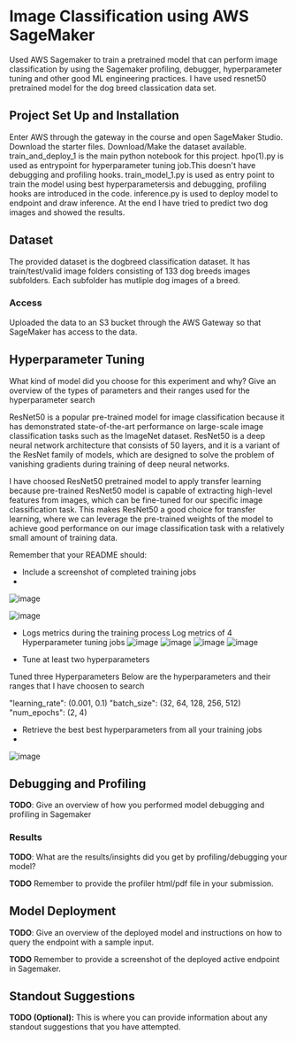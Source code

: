 # Image Classification using AWS SageMaker

Used AWS Sagemaker to train a pretrained model that can perform image classification by using the Sagemaker profiling, debugger, hyperparameter tuning and other good ML engineering practices. I have used resnet50 pretrained model for the dog breed classication data set. 

## Project Set Up and Installation
Enter AWS through the gateway in the course and open SageMaker Studio. 
Download the starter files.
Download/Make the dataset available. 
train_and_deploy_1 is the main python notebook for this project.
hpo(1).py is used as entrypoint for hyperparameter tuning job.This doesn't have debugging and profiling hooks.
train_model_1.py is used as entry point to train the model using best hyperparametersis and debugging, profiling hooks are introduced in the code.
inference.py is used to deploy model to endpoint and draw inference.
At the end I have tried to predict two dog images and showed the results.

## Dataset
The provided dataset is the dogbreed classification dataset.
It has train/test/valid image folders consisting of 133 dog breeds images subfolders.
Each subfolder has mutliple dog images of a breed.

### Access
Uploaded the data to an S3 bucket through the AWS Gateway so that SageMaker has access to the data. 

## Hyperparameter Tuning
What kind of model did you choose for this experiment and why? Give an overview of the types of parameters and their ranges used for the hyperparameter search

ResNet50 is a popular pre-trained model for image classification because it has demonstrated state-of-the-art performance on large-scale image classification tasks such as the ImageNet dataset. ResNet50 is a deep neural network architecture that consists of 50 layers, and it is a variant of the ResNet family of models, which are designed to solve the problem of vanishing gradients during training of deep neural networks.

I have choosed ResNet50 pretrained model to apply transfer learning because pre-trained ResNet50 model is capable of extracting high-level features from images, which can be fine-tuned for our specific image classification task. This makes ResNet50 a good choice for transfer learning, where we can leverage the pre-trained weights of the model to achieve good performance on our image classification task with a relatively small amount of training data.




Remember that your README should:
- Include a screenshot of completed training jobs
-
![image](https://user-images.githubusercontent.com/103468158/220745575-d204c103-438d-413a-a1df-7ea02dbb9220.png)

![image](https://user-images.githubusercontent.com/103468158/220746049-d6c7d85a-d8e2-4044-b58f-d85ff51108fe.png)

- Logs metrics during the training process
Log metrics of 4 Hyperparameter tuning jobs
![image](https://user-images.githubusercontent.com/103468158/220747837-2d150dc2-2d65-4ad7-a9db-90025d992a03.png)
![image](https://user-images.githubusercontent.com/103468158/220748206-92b2de9a-cf3b-4ffe-94ae-53d5322b079e.png)
![image](https://user-images.githubusercontent.com/103468158/220748450-955c88c3-05b1-424b-94be-2926202e6876.png)
![image](https://user-images.githubusercontent.com/103468158/220748748-dfc038e8-30a9-4299-b857-51fd0a58e37c.png)

- Tune at least two hyperparameters

Tuned three Hyperparameters
Below are the hyperparameters and their ranges that I have choosen to search

"learning_rate": (0.001, 0.1)
"batch_size": (32, 64, 128, 256, 512)
"num_epochs": (2, 4)

- Retrieve the best best hyperparameters from all your training jobs
-
![image](https://user-images.githubusercontent.com/103468158/220746202-72e9b733-6805-4c84-a078-800cdeb4d5b1.png)

## Debugging and Profiling
**TODO**: Give an overview of how you performed model debugging and profiling in Sagemaker

### Results
**TODO**: What are the results/insights did you get by profiling/debugging your model?

**TODO** Remember to provide the profiler html/pdf file in your submission.


## Model Deployment
**TODO**: Give an overview of the deployed model and instructions on how to query the endpoint with a sample input.

**TODO** Remember to provide a screenshot of the deployed active endpoint in Sagemaker.

## Standout Suggestions
**TODO (Optional):** This is where you can provide information about any standout suggestions that you have attempted.
